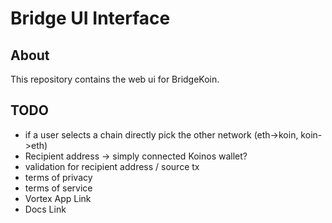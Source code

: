 # Bridge UI Interface

## About

This repository contains the web ui for BridgeKoin.

## TODO

- if a user selects a chain directly pick the other network (eth->koin, koin->eth)
- Recipient address -> simply connected Koinos wallet?
- validation for recipient address / source tx
- terms of privacy
- terms of service
- Vortex App Link
- Docs Link
